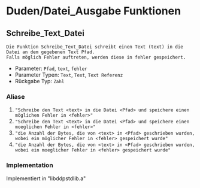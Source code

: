 # Duden/Datei_Ausgabe Funktionen
## Schreibe_Text_Datei
```
Die Funktion Schreibe_Text_Datei schreibt einen Text (text) in die Datei an dem gegebenen Text Pfad.
Falls möglich Fehler auftreten, werden diese in fehler gespeichert.
```
* Parameter: `Pfad`, `text`, `fehler`
* Parameter Typen: `Text`, `Text`, `Text Referenz`
* Rückgabe Typ: `Zahl`

### Aliase
1. `"Schreibe den Text <text> in die Datei <Pfad> und speichere einen möglichen Fehler in <fehler>"`
2. `"Schreibe den Text <text> in die Datei <Pfad> und speichere einen moeglichen Fehler in <fehler>"`
3. `"die Anzahl der Bytes, die von <text> in <Pfad> geschrieben wurden, wobei ein möglicher Fehler in <fehler> gespeichert wurde"`
4. `"die Anzahl der Bytes, die von <text> in <Pfad> geschrieben wurden, wobei ein moeglicher Fehler in <fehler> gespeichert wurde"`

### Implementation
Implementiert in "libddpstdlib.a"

